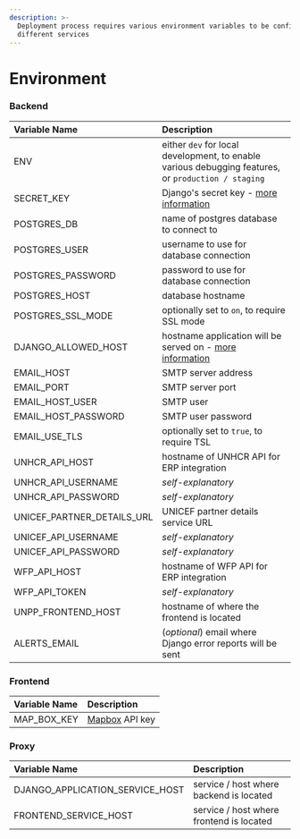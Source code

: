 ```yaml
---
description: >-
  Deployment process requires various environment variables to be configured for
  different services
---
```


# Environment

### Backend

| Variable Name | Description |
| :--- | :--- |
| ENV | either `dev` for local development, to enable various debugging features, or `production / staging` |
| SECRET\_KEY | Django's secret key - [more information](https://docs.djangoproject.com/en/1.11/ref/settings/#secret-key) |
| POSTGRES\_DB | name of postgres database to connect to |
| POSTGRES\_USER | username to use for database connection |
| POSTGRES\_PASSWORD | password to use for database connection |
| POSTGRES\_HOST | database hostname |
| POSTGRES\_SSL\_MODE | optionally set to `on`, to require SSL mode |
| DJANGO\_ALLOWED\_HOST | hostname application will be served on - [more information](https://docs.djangoproject.com/en/1.11/ref/settings/#allowed-hosts) |
| EMAIL\_HOST | SMTP server address |
| EMAIL\_PORT | SMTP server port |
| EMAIL\_HOST\_USER | SMTP user |
| EMAIL\_HOST\_PASSWORD | SMTP user password |
| EMAIL\_USE\_TLS | optionally set to `true`, to require TSL |
| UNHCR\_API\_HOST | hostname of UNHCR API for ERP integration |
| UNHCR\_API\_USERNAME | _self-explanatory_ |
| UNHCR\_API\_PASSWORD | _self-explanatory_ |
| UNICEF\_PARTNER\_DETAILS\_URL | UNICEF partner details service URL |
| UNICEF\_API\_USERNAME | _self-explanatory_ |
| UNICEF\_API\_PASSWORD | _self-explanatory_ |
| WFP\_API\_HOST | hostname of WFP API for ERP integration |
| WFP\_API\_TOKEN | _self-explanatory_ |
| UNPP\_FRONTEND\_HOST | hostname of where the frontend is located |
| ALERTS\_EMAIL | \(_optional_\) email where Django error reports will be sent |

### Frontend

| Variable Name | Description |
| :--- | :--- |
| MAP\_BOX\_KEY | [Mapbox](https://www.mapbox.com/) API key |

### Proxy

| Variable Name | Description |
| :--- | :--- |
| DJANGO\_APPLICATION\_SERVICE\_HOST | service / host where backend is located |
| FRONTEND\_SERVICE\_HOST | service / host where frontend is located |



